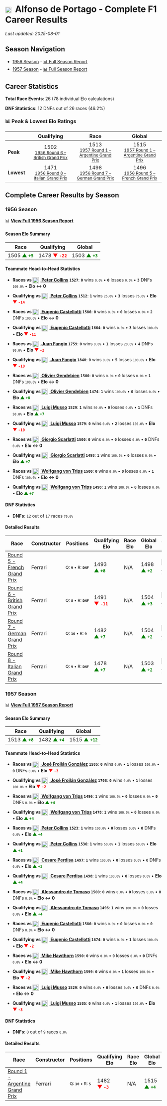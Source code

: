 # <img src="https://upload.wikimedia.org/wikipedia/commons/9/9a/Flag_of_Spain.svg" alt="Spain" width="20" height="auto" style="vertical-align: middle; margin-right: 5px;" onerror="this.outerHTML='🇪🇸'; this.style.marginRight='5px';"/> Alfonso de Portago - Complete F1 Career Results

*Last updated: 2025-08-01*

## Season Navigation

- [1956 Season](#1956-season) - [📊 Full Season Report](../seasons/1956-season-report)
- [1957 Season](#1957-season) - [📊 Full Season Report](../seasons/1957-season-report)

## Career Statistics

**Total Race Events**: 26 (78 individual Elo calculations)

**DNF Statistics**: 12 DNFs out of 26 races (46.2%)

### 📊 Peak & Lowest Elo Ratings

| &nbsp; | Qualifying | Race | Global |
|-------|------------|------|--------|
| **Peak** | <center> 1502 <br/><small> [1956 Round 6 – British Grand Prix](../seasons/1956-season-report#round-6-british-grand-prix) </small></center> | <center> 1513 <br/><small> [1957 Round 1 – Argentine Grand Prix](../seasons/1957-season-report#round-1-argentine-grand-prix) </small></center> | <center> 1515  <br/><small> [1957 Round 1 – Argentine Grand Prix](../seasons/1957-season-report#round-1-argentine-grand-prix) </small></center> |
| **Lowest** | <center> 1471 <br/><small> [1956 Round 8 – Italian Grand Prix](../seasons/1956-season-report#round-8-italian-grand-prix) </small></center> | <center> 1498 <br/><small> [1956 Round 7 – German Grand Prix](../seasons/1956-season-report#round-7-german-grand-prix) </small></center> | <center> 1496 <br/><small> [1956 Round 5 – French Grand Prix](../seasons/1956-season-report#round-5-french-grand-prix) </small></center> |


## Complete Career Results by Season

### 1956 Season

📊 **[View Full 1956 Season Report](../seasons/1956-season-report)**

#### Season Elo Summary

| Race | Qualifying | Global |
|------|------------|--------|
| 1505 **<span style="color: green;">▲&nbsp;`+5`</span>** | 1478 **<span style="color: red;">▼&nbsp;`-22`</span>** | 1503 **<span style="color: green;">▲&nbsp;`+3`</span>** |

#### Teammate Head-to-Head Statistics

- **Races vs [<img src="https://upload.wikimedia.org/wikipedia/commons/thumb/8/83/Flag_of_the_United_Kingdom_%283-5%29.svg/512px-Flag_of_the_United_Kingdom_%283-5%29.svg.png?20250726143817" alt="United Kingdom" width="20" height="auto" style="vertical-align: middle; margin-right: 5px;" onerror="this.outerHTML='🇬🇧'; this.style.marginRight='5px';"/> Peter Collins](peter-collins) `1527`**: **`0`** wins <small>`0.0%`</small> • **`0`** losses <small>`0.0%`</small> • **`3`** DNFs <small>`100.0%`</small> • **Elo ↔ 0**
- **Qualifying vs [<img src="https://upload.wikimedia.org/wikipedia/commons/thumb/8/83/Flag_of_the_United_Kingdom_%283-5%29.svg/512px-Flag_of_the_United_Kingdom_%283-5%29.svg.png?20250726143817" alt="United Kingdom" width="20" height="auto" style="vertical-align: middle; margin-right: 5px;" onerror="this.outerHTML='🇬🇧'; this.style.marginRight='5px';"/> Peter Collins](peter-collins) `1512`**: **`1`** wins <small>`25.0%`</small> • **`3`** losses <small>`75.0%`</small> • **Elo <span style="color: red;">▼&nbsp;`-14`</span>**

- **Races vs [<img src="https://upload.wikimedia.org/wikipedia/commons/0/03/Flag_of_Italy.svg" alt="Italy" width="20" height="auto" style="vertical-align: middle; margin-right: 5px;" onerror="this.outerHTML='🇮🇹'; this.style.marginRight='5px';"/> Eugenio Castellotti](eugenio-castellotti) `1586`**: **`0`** wins <small>`0.0%`</small> • **`0`** losses <small>`0.0%`</small> • **`2`** DNFs <small>`100.0%`</small> • **Elo ↔ 0**
- **Qualifying vs [<img src="https://upload.wikimedia.org/wikipedia/commons/0/03/Flag_of_Italy.svg" alt="Italy" width="20" height="auto" style="vertical-align: middle; margin-right: 5px;" onerror="this.outerHTML='🇮🇹'; this.style.marginRight='5px';"/> Eugenio Castellotti](eugenio-castellotti) `1664`**: **`0`** wins <small>`0.0%`</small> • **`3`** losses <small>`100.0%`</small> • **Elo <span style="color: red;">▼&nbsp;`-11`</span>**

- **Races vs [<img src="https://upload.wikimedia.org/wikipedia/commons/1/1a/Flag_of_Argentina.svg" alt="Argentina" width="20" height="auto" style="vertical-align: middle; margin-right: 5px;" onerror="this.outerHTML='🇦🇷'; this.style.marginRight='5px';"/> Juan Fangio](juan-fangio) `1759`**: **`0`** wins <small>`0.0%`</small> • **`1`** losses <small>`20.0%`</small> • **`4`** DNFs <small>`80.0%`</small> • **Elo <span style="color: red;">▼&nbsp;`-2`</span>**
- **Qualifying vs [<img src="https://upload.wikimedia.org/wikipedia/commons/1/1a/Flag_of_Argentina.svg" alt="Argentina" width="20" height="auto" style="vertical-align: middle; margin-right: 5px;" onerror="this.outerHTML='🇦🇷'; this.style.marginRight='5px';"/> Juan Fangio](juan-fangio) `1840`**: **`0`** wins <small>`0.0%`</small> • **`5`** losses <small>`100.0%`</small> • **Elo <span style="color: red;">▼&nbsp;`-10`</span>**

- **Races vs [<img src="https://upload.wikimedia.org/wikipedia/commons/6/65/Flag_of_Belgium.svg" alt="Belgium" width="20" height="auto" style="vertical-align: middle; margin-right: 5px;" onerror="this.outerHTML='🇧🇪'; this.style.marginRight='5px';"/> Olivier Gendebien](olivier-gendebien) `1500`**: **`0`** wins <small>`0.0%`</small> • **`0`** losses <small>`0.0%`</small> • **`1`** DNFs <small>`100.0%`</small> • **Elo ↔ 0**
- **Qualifying vs [<img src="https://upload.wikimedia.org/wikipedia/commons/6/65/Flag_of_Belgium.svg" alt="Belgium" width="20" height="auto" style="vertical-align: middle; margin-right: 5px;" onerror="this.outerHTML='🇧🇪'; this.style.marginRight='5px';"/> Olivier Gendebien](olivier-gendebien) `1474`**: **`1`** wins <small>`100.0%`</small> • **`0`** losses <small>`0.0%`</small> • **Elo <span style="color: green;">▲&nbsp;`+8`</span>**

- **Races vs [<img src="https://upload.wikimedia.org/wikipedia/commons/0/03/Flag_of_Italy.svg" alt="Italy" width="20" height="auto" style="vertical-align: middle; margin-right: 5px;" onerror="this.outerHTML='🇮🇹'; this.style.marginRight='5px';"/> Luigi Musso](luigi-musso) `1529`**: **`1`** wins <small>`50.0%`</small> • **`0`** losses <small>`0.0%`</small> • **`1`** DNFs <small>`50.0%`</small> • **Elo <span style="color: green;">▲&nbsp;`+7`</span>**
- **Qualifying vs [<img src="https://upload.wikimedia.org/wikipedia/commons/0/03/Flag_of_Italy.svg" alt="Italy" width="20" height="auto" style="vertical-align: middle; margin-right: 5px;" onerror="this.outerHTML='🇮🇹'; this.style.marginRight='5px';"/> Luigi Musso](luigi-musso) `1579`**: **`0`** wins <small>`0.0%`</small> • **`2`** losses <small>`100.0%`</small> • **Elo <span style="color: red;">▼&nbsp;`-10`</span>**

- **Races vs [<img src="https://upload.wikimedia.org/wikipedia/commons/0/03/Flag_of_Italy.svg" alt="Italy" width="20" height="auto" style="vertical-align: middle; margin-right: 5px;" onerror="this.outerHTML='🇮🇹'; this.style.marginRight='5px';"/> Giorgio Scarlatti](giorgio-scarlatti) `1500`**: **`0`** wins <small>`0.0%`</small> • **`0`** losses <small>`0.0%`</small> • **`0`** DNFs <small>`0.0%`</small> • **Elo ↔ 0**
- **Qualifying vs [<img src="https://upload.wikimedia.org/wikipedia/commons/0/03/Flag_of_Italy.svg" alt="Italy" width="20" height="auto" style="vertical-align: middle; margin-right: 5px;" onerror="this.outerHTML='🇮🇹'; this.style.marginRight='5px';"/> Giorgio Scarlatti](giorgio-scarlatti) `1498`**: **`1`** wins <small>`100.0%`</small> • **`0`** losses <small>`0.0%`</small> • **Elo <span style="color: green;">▲&nbsp;`+7`</span>**

- **Races vs [<img src="https://upload.wikimedia.org/wikipedia/commons/b/ba/Flag_of_Germany.svg" alt="Germany" width="20" height="auto" style="vertical-align: middle; margin-right: 5px;" onerror="this.outerHTML='🇩🇪'; this.style.marginRight='5px';"/> Wolfgang von Trips](wolfgang-von-trips) `1500`**: **`0`** wins <small>`0.0%`</small> • **`0`** losses <small>`0.0%`</small> • **`1`** DNFs <small>`100.0%`</small> • **Elo ↔ 0**
- **Qualifying vs [<img src="https://upload.wikimedia.org/wikipedia/commons/b/ba/Flag_of_Germany.svg" alt="Germany" width="20" height="auto" style="vertical-align: middle; margin-right: 5px;" onerror="this.outerHTML='🇩🇪'; this.style.marginRight='5px';"/> Wolfgang von Trips](wolfgang-von-trips) `1498`**: **`1`** wins <small>`100.0%`</small> • **`0`** losses <small>`0.0%`</small> • **Elo <span style="color: green;">▲&nbsp;`+7`</span>**

#### DNF Statistics

- **DNFs**: `12` out of `17` races <small>`70.6%`</small>

#### Detailed Results

| Race | Constructor | Positions | Qualifying Elo | Race Elo | Global Elo | Teammate |
|------|-------------|-----------|----------------|----------|------------|----------|
| [Round 5 - French Grand Prix](../seasons/1956-season-report#round-5-french-grand-prix) | Ferrari | <small>Q:&nbsp;**`9`**&nbsp;•&nbsp;R:&nbsp;**`DNF`**</small> | 1493 **<span style="color: green;">▲&nbsp;`+8`</span>** | N/A | 1498 **<span style="color: green;">▲&nbsp;`+2`</span>** | [<img src="https://upload.wikimedia.org/wikipedia/commons/thumb/8/83/Flag_of_the_United_Kingdom_%283-5%29.svg/512px-Flag_of_the_United_Kingdom_%283-5%29.svg.png?20250726143817" alt="United Kingdom" width="20" height="auto" style="vertical-align: middle; margin-right: 5px;" onerror="this.outerHTML='🇬🇧'; this.style.marginRight='5px';"/> Peter Collins](peter-collins)<br/><small>Q:&nbsp;**`3`**&nbsp;•&nbsp;R:&nbsp;**`1`**</small> |
| [Round 6 - British Grand Prix](../seasons/1956-season-report#round-6-british-grand-prix) | Ferrari | <small>Q:&nbsp;**`8`**&nbsp;•&nbsp;R:&nbsp;**`DNF`**</small> | 1491 **<span style="color: red;">▼&nbsp;`-11`</span>** | N/A | 1504 **<span style="color: green;">▲&nbsp;`+3`</span>** | [<img src="https://upload.wikimedia.org/wikipedia/commons/1/1a/Flag_of_Argentina.svg" alt="Argentina" width="20" height="auto" style="vertical-align: middle; margin-right: 5px;" onerror="this.outerHTML='🇦🇷'; this.style.marginRight='5px';"/> Juan Fangio](juan-fangio)<br/><small>Q:&nbsp;**`2`**&nbsp;•&nbsp;R:&nbsp;**`1`**</small> |
| [Round 7 - German Grand Prix](../seasons/1956-season-report#round-7-german-grand-prix) | Ferrari | <small>Q:&nbsp;**`10`**&nbsp;•&nbsp;R:&nbsp;**`9`**</small> | 1482 **<span style="color: green;">▲&nbsp;`+7`</span>** | N/A | 1504 **<span style="color: green;">▲&nbsp;`+2`</span>** | [<img src="https://upload.wikimedia.org/wikipedia/commons/1/1a/Flag_of_Argentina.svg" alt="Argentina" width="20" height="auto" style="vertical-align: middle; margin-right: 5px;" onerror="this.outerHTML='🇦🇷'; this.style.marginRight='5px';"/> Juan Fangio](juan-fangio)<br/><small>Q:&nbsp;**`1`**&nbsp;•&nbsp;R:&nbsp;**`1`**</small> |
| [Round 8 - Italian Grand Prix](../seasons/1956-season-report#round-8-italian-grand-prix) | Ferrari | <small>Q:&nbsp;**`9`**&nbsp;•&nbsp;R:&nbsp;**`DNF`**</small> | 1478 **<span style="color: green;">▲&nbsp;`+7`</span>** | N/A | 1503 **<span style="color: green;">▲&nbsp;`+2`</span>** | [<img src="https://upload.wikimedia.org/wikipedia/commons/1/1a/Flag_of_Argentina.svg" alt="Argentina" width="20" height="auto" style="vertical-align: middle; margin-right: 5px;" onerror="this.outerHTML='🇦🇷'; this.style.marginRight='5px';"/> Juan Fangio](juan-fangio)<br/><small>Q:&nbsp;**`7`**&nbsp;•&nbsp;R:&nbsp;**`2`**</small> |

### 1957 Season

📊 **[View Full 1957 Season Report](../seasons/1957-season-report)**

#### Season Elo Summary

| Race | Qualifying | Global |
|------|------------|--------|
| 1513 **<span style="color: green;">▲&nbsp;`+8`</span>** | 1482 **<span style="color: green;">▲&nbsp;`+4`</span>** | 1515 **<span style="color: green;">▲&nbsp;`+12`</span>** |

#### Teammate Head-to-Head Statistics

- **Races vs [<img src="https://upload.wikimedia.org/wikipedia/commons/1/1a/Flag_of_Argentina.svg" alt="Argentina" width="20" height="auto" style="vertical-align: middle; margin-right: 5px;" onerror="this.outerHTML='🇦🇷'; this.style.marginRight='5px';"/> José Froilán González](jos-froiln-gonzlez) `1585`**: **`0`** wins <small>`0.0%`</small> • **`1`** losses <small>`100.0%`</small> • **`0`** DNFs <small>`0.0%`</small> • **Elo <span style="color: red;">▼&nbsp;`-3`</span>**
- **Qualifying vs [<img src="https://upload.wikimedia.org/wikipedia/commons/1/1a/Flag_of_Argentina.svg" alt="Argentina" width="20" height="auto" style="vertical-align: middle; margin-right: 5px;" onerror="this.outerHTML='🇦🇷'; this.style.marginRight='5px';"/> José Froilán González](jos-froiln-gonzlez) `1708`**: **`0`** wins <small>`0.0%`</small> • **`1`** losses <small>`100.0%`</small> • **Elo <span style="color: red;">▼&nbsp;`-2`</span>**

- **Races vs [<img src="https://upload.wikimedia.org/wikipedia/commons/b/ba/Flag_of_Germany.svg" alt="Germany" width="20" height="auto" style="vertical-align: middle; margin-right: 5px;" onerror="this.outerHTML='🇩🇪'; this.style.marginRight='5px';"/> Wolfgang von Trips](wolfgang-von-trips) `1496`**: **`1`** wins <small>`100.0%`</small> • **`0`** losses <small>`0.0%`</small> • **`0`** DNFs <small>`0.0%`</small> • **Elo <span style="color: green;">▲&nbsp;`+4`</span>**
- **Qualifying vs [<img src="https://upload.wikimedia.org/wikipedia/commons/b/ba/Flag_of_Germany.svg" alt="Germany" width="20" height="auto" style="vertical-align: middle; margin-right: 5px;" onerror="this.outerHTML='🇩🇪'; this.style.marginRight='5px';"/> Wolfgang von Trips](wolfgang-von-trips) `1478`**: **`1`** wins <small>`100.0%`</small> • **`0`** losses <small>`0.0%`</small> • **Elo <span style="color: green;">▲&nbsp;`+4`</span>**

- **Races vs [<img src="https://upload.wikimedia.org/wikipedia/commons/thumb/8/83/Flag_of_the_United_Kingdom_%283-5%29.svg/512px-Flag_of_the_United_Kingdom_%283-5%29.svg.png?20250726143817" alt="United Kingdom" width="20" height="auto" style="vertical-align: middle; margin-right: 5px;" onerror="this.outerHTML='🇬🇧'; this.style.marginRight='5px';"/> Peter Collins](peter-collins) `1523`**: **`1`** wins <small>`100.0%`</small> • **`0`** losses <small>`0.0%`</small> • **`0`** DNFs <small>`0.0%`</small> • **Elo <span style="color: green;">▲&nbsp;`+4`</span>**
- **Qualifying vs [<img src="https://upload.wikimedia.org/wikipedia/commons/thumb/8/83/Flag_of_the_United_Kingdom_%283-5%29.svg/512px-Flag_of_the_United_Kingdom_%283-5%29.svg.png?20250726143817" alt="United Kingdom" width="20" height="auto" style="vertical-align: middle; margin-right: 5px;" onerror="this.outerHTML='🇬🇧'; this.style.marginRight='5px';"/> Peter Collins](peter-collins) `1536`**: **`1`** wins <small>`50.0%`</small> • **`1`** losses <small>`50.0%`</small> • **Elo <span style="color: green;">▲&nbsp;`+1`</span>**

- **Races vs [<img src="https://upload.wikimedia.org/wikipedia/commons/0/03/Flag_of_Italy.svg" alt="Italy" width="20" height="auto" style="vertical-align: middle; margin-right: 5px;" onerror="this.outerHTML='🇮🇹'; this.style.marginRight='5px';"/> Cesare Perdisa](cesare-perdisa) `1497`**: **`1`** wins <small>`100.0%`</small> • **`0`** losses <small>`0.0%`</small> • **`0`** DNFs <small>`0.0%`</small> • **Elo <span style="color: green;">▲&nbsp;`+3`</span>**
- **Qualifying vs [<img src="https://upload.wikimedia.org/wikipedia/commons/0/03/Flag_of_Italy.svg" alt="Italy" width="20" height="auto" style="vertical-align: middle; margin-right: 5px;" onerror="this.outerHTML='🇮🇹'; this.style.marginRight='5px';"/> Cesare Perdisa](cesare-perdisa) `1498`**: **`1`** wins <small>`100.0%`</small> • **`0`** losses <small>`0.0%`</small> • **Elo <span style="color: green;">▲&nbsp;`+4`</span>**

- **Races vs [<img src="https://upload.wikimedia.org/wikipedia/commons/1/1a/Flag_of_Argentina.svg" alt="Argentina" width="20" height="auto" style="vertical-align: middle; margin-right: 5px;" onerror="this.outerHTML='🇦🇷'; this.style.marginRight='5px';"/> Alessandro de Tomaso](alessandro-de-tomaso) `1500`**: **`0`** wins <small>`0.0%`</small> • **`0`** losses <small>`0.0%`</small> • **`0`** DNFs <small>`0.0%`</small> • **Elo ↔ 0**
- **Qualifying vs [<img src="https://upload.wikimedia.org/wikipedia/commons/1/1a/Flag_of_Argentina.svg" alt="Argentina" width="20" height="auto" style="vertical-align: middle; margin-right: 5px;" onerror="this.outerHTML='🇦🇷'; this.style.marginRight='5px';"/> Alessandro de Tomaso](alessandro-de-tomaso) `1496`**: **`1`** wins <small>`100.0%`</small> • **`0`** losses <small>`0.0%`</small> • **Elo <span style="color: green;">▲&nbsp;`+4`</span>**

- **Races vs [<img src="https://upload.wikimedia.org/wikipedia/commons/0/03/Flag_of_Italy.svg" alt="Italy" width="20" height="auto" style="vertical-align: middle; margin-right: 5px;" onerror="this.outerHTML='🇮🇹'; this.style.marginRight='5px';"/> Eugenio Castellotti](eugenio-castellotti) `1586`**: **`0`** wins <small>`0.0%`</small> • **`0`** losses <small>`0.0%`</small> • **`0`** DNFs <small>`0.0%`</small> • **Elo ↔ 0**
- **Qualifying vs [<img src="https://upload.wikimedia.org/wikipedia/commons/0/03/Flag_of_Italy.svg" alt="Italy" width="20" height="auto" style="vertical-align: middle; margin-right: 5px;" onerror="this.outerHTML='🇮🇹'; this.style.marginRight='5px';"/> Eugenio Castellotti](eugenio-castellotti) `1674`**: **`0`** wins <small>`0.0%`</small> • **`1`** losses <small>`100.0%`</small> • **Elo <span style="color: red;">▼&nbsp;`-2`</span>**

- **Races vs [<img src="https://upload.wikimedia.org/wikipedia/commons/thumb/8/83/Flag_of_the_United_Kingdom_%283-5%29.svg/512px-Flag_of_the_United_Kingdom_%283-5%29.svg.png?20250726143817" alt="United Kingdom" width="20" height="auto" style="vertical-align: middle; margin-right: 5px;" onerror="this.outerHTML='🇬🇧'; this.style.marginRight='5px';"/> Mike Hawthorn](mike-hawthorn) `1590`**: **`0`** wins <small>`0.0%`</small> • **`0`** losses <small>`0.0%`</small> • **`0`** DNFs <small>`0.0%`</small> • **Elo ↔ 0**
- **Qualifying vs [<img src="https://upload.wikimedia.org/wikipedia/commons/thumb/8/83/Flag_of_the_United_Kingdom_%283-5%29.svg/512px-Flag_of_the_United_Kingdom_%283-5%29.svg.png?20250726143817" alt="United Kingdom" width="20" height="auto" style="vertical-align: middle; margin-right: 5px;" onerror="this.outerHTML='🇬🇧'; this.style.marginRight='5px';"/> Mike Hawthorn](mike-hawthorn) `1599`**: **`0`** wins <small>`0.0%`</small> • **`1`** losses <small>`100.0%`</small> • **Elo <span style="color: red;">▼&nbsp;`-2`</span>**

- **Races vs [<img src="https://upload.wikimedia.org/wikipedia/commons/0/03/Flag_of_Italy.svg" alt="Italy" width="20" height="auto" style="vertical-align: middle; margin-right: 5px;" onerror="this.outerHTML='🇮🇹'; this.style.marginRight='5px';"/> Luigi Musso](luigi-musso) `1529`**: **`0`** wins <small>`0.0%`</small> • **`0`** losses <small>`0.0%`</small> • **`0`** DNFs <small>`0.0%`</small> • **Elo ↔ 0**
- **Qualifying vs [<img src="https://upload.wikimedia.org/wikipedia/commons/0/03/Flag_of_Italy.svg" alt="Italy" width="20" height="auto" style="vertical-align: middle; margin-right: 5px;" onerror="this.outerHTML='🇮🇹'; this.style.marginRight='5px';"/> Luigi Musso](luigi-musso) `1585`**: **`0`** wins <small>`0.0%`</small> • **`1`** losses <small>`100.0%`</small> • **Elo <span style="color: red;">▼&nbsp;`-3`</span>**

#### DNF Statistics

- **DNFs**: `0` out of `9` races <small>`0.0%`</small>

#### Detailed Results

| Race | Constructor | Positions | Qualifying Elo | Race Elo | Global Elo | Teammate |
|------|-------------|-----------|----------------|----------|------------|----------|
| [Round 1 - Argentine Grand Prix](../seasons/1957-season-report#round-1-argentine-grand-prix) | Ferrari | <small>Q:&nbsp;**`10`**&nbsp;•&nbsp;R:&nbsp;**`5`**</small> | 1482 **<span style="color: red;">▼&nbsp;`-3`</span>** | N/A | 1515 **<span style="color: green;">▲&nbsp;`+4`</span>** | [<img src="https://upload.wikimedia.org/wikipedia/commons/1/1a/Flag_of_Argentina.svg" alt="Argentina" width="20" height="auto" style="vertical-align: middle; margin-right: 5px;" onerror="this.outerHTML='🇦🇷'; this.style.marginRight='5px';"/> José Froilán González](jos-froiln-gonzlez)<br/><small>Q:&nbsp;**`10`**&nbsp;•&nbsp;R:&nbsp;**`5`**</small> |

